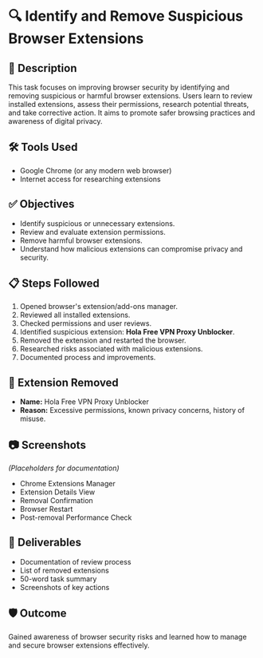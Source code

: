 # 🔍 Identify and Remove Suspicious Browser Extensions

## 📘 Description
This task focuses on improving browser security by identifying and removing suspicious or harmful browser extensions. Users learn to review installed extensions, assess their permissions, research potential threats, and take corrective action. It aims to promote safer browsing practices and awareness of digital privacy.

## 🛠 Tools Used
- Google Chrome (or any modern web browser)
- Internet access for researching extensions

## ✅ Objectives
- Identify suspicious or unnecessary extensions.
- Review and evaluate extension permissions.
- Remove harmful browser extensions.
- Understand how malicious extensions can compromise privacy and security.

## 📋 Steps Followed
1. Opened browser's extension/add-ons manager.
2. Reviewed all installed extensions.
3. Checked permissions and user reviews.
4. Identified suspicious extension: **Hola Free VPN Proxy Unblocker**.
5. Removed the extension and restarted the browser.
6. Researched risks associated with malicious extensions.
7. Documented process and improvements.

## 🧹 Extension Removed
- **Name:** Hola Free VPN Proxy Unblocker  
- **Reason:** Excessive permissions, known privacy concerns, history of misuse.

## 📷 Screenshots
*(Placeholders for documentation)*
- Chrome Extensions Manager  
- Extension Details View  
- Removal Confirmation  
- Browser Restart  
- Post-removal Performance Check  

## 📄 Deliverables
- Documentation of review process
- List of removed extensions
- 50-word task summary
- Screenshots of key actions

## 🛡️ Outcome
Gained awareness of browser security risks and learned how to manage and secure browser extensions effectively.
